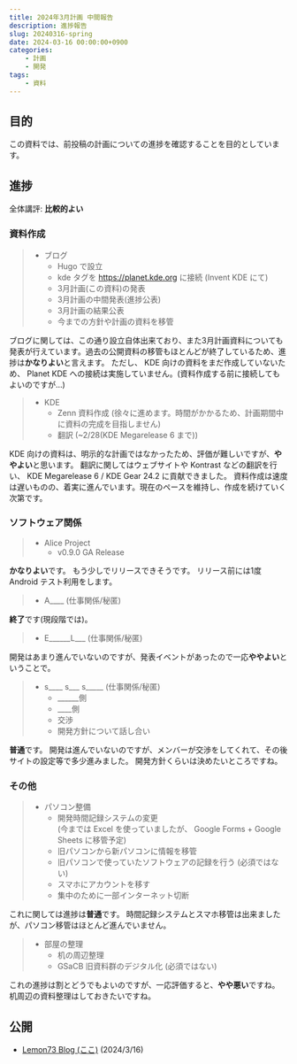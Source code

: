 ```yaml
---
title: 2024年3月計画 中間報告
description: 進捗報告
slug: 20240316-spring
date: 2024-03-16 00:00:00+0900
categories:
    - 計画
    - 開発
tags:
    - 資料
---
```


## 目的
この資料では、前投稿の計画についての進捗を確認することを目的としています。

## 進捗
全体講評: **比較的よい**

### 資料作成
> - ブログ
>   - Hugo で設立
>   - kde タグを https://planet.kde.org に接続 (Invent KDE にて)
>   - 3月計画(この資料)の発表
>   - 3月計画の中間発表(進捗公表)
>   - 3月計画の結果公表
>   - 今までの方針や計画の資料を移管

ブログに関しては、この通り設立自体出来ており、また3月計画資料についても発表が行えています。過去の公開資料の移管もほとんどが終了しているため、進捗は**かなりよい**と言えます。
ただし、 KDE 向けの資料をまだ作成していないため、 Planet KDE への接続は実施していません。(資料作成する前に接続してもよいのですが…)

> - KDE
>   - Zenn 資料作成 (徐々に進めます。時間がかかるため、計画期間中に資料の完成を目指しません)
>   - 翻訳 (~2/28(KDE Megarelease 6 まで))

KDE 向けの資料は、明示的な計画ではなかったため、評価が難しいですが、**ややよい**と思います。
翻訳に関してはウェブサイトや Kontrast などの翻訳を行い、 KDE Megarelease 6 / KDE Gear 24.2 に貢献できました。
資料作成は速度は遅いものの、着実に進んでいます。現在のペースを維持し、作成を続けていく次第です。

### ソフトウェア関係
> - Alice Project
>   - v0.9.0 GA Release

**かなりよい**です。
もう少しでリリースできそうです。
リリース前には1度 Android テスト利用をします。

> - A____ (仕事関係/秘匿)

**終了**です(現段階では)。

> - E______L___ (仕事関係/秘匿)

開発はあまり進んでいないのですが、発表イベントがあったので一応**ややよい**ということで。

> - s____ s___ s_____ (仕事関係/秘匿)
>   - ______側
>   - ____側
>   - 交渉
>   - 開発方針について話し合い

**普通**です。
開発は進んでいないのですが、メンバーが交渉をしてくれて、その後サイトの設定等で多少進みました。
開発方針くらいは決めたいところですね。

### その他
> - パソコン整備
>   - 開発時間記録システムの変更<br />
>   (今までは Excel を使っていましたが、 Google Forms + Google Sheets に移管予定)
>   - 旧パソコンから新パソコンに情報を移管
>   - 旧パソコンで使っていたソフトウェアの記録を行う (必須ではない)
>   - スマホにアカウントを移す
>   - 集中のために一部インターネット切断

これに関しては進捗は**普通**です。
時間記録システムとスマホ移管は出来ましたが、パソコン移管はほとんど進んでいません。

> - 部屋の整理
>   - 机の周辺整理
>   - GSaCB 旧資料群のデジタル化 (必須ではない)

これの進捗は割とどうでもよいのですが、一応評価すると、**やや悪い**ですね。
机周辺の資料整理はしておきたいですね。

## 公開
- [Lemon73 Blog (ここ)](./) (2024/3/16)

